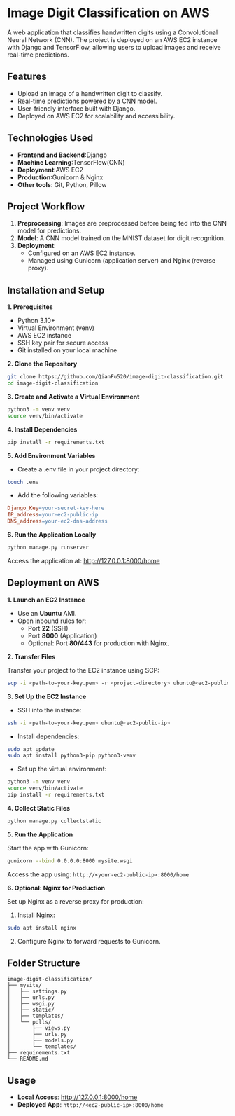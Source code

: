 # Image Digit Classification on AWS
A web application that classifies handwritten digits using a Convolutional Neural Network (CNN). The project is deployed on an AWS EC2 instance with Django and TensorFlow, allowing users to upload images and receive real-time predictions.
## Features
- Upload an image of a handwritten digit to classify.
- Real-time predictions powered by a CNN model.
- User-friendly interface built with Django.
- Deployed on AWS EC2 for scalability and accessibility.
## Technologies Used
- **Frontend and Backend**:Django
- **Machine Learning**:TensorFlow(CNN)
- **Deployment**:AWS EC2
- **Production**:Gunicorn & Nginx
- **Other tools**: Git, Python, Pillow
## Project Workflow
1. **Preprocessing**: Images are preprocessed before being fed into the CNN model for predictions.
2. **Model**: A CNN model trained on the MNIST dataset for digit recognition.
3. **Deployment**:
      - Configured on an AWS EC2 instance.
      - Managed using Gunicorn (application server) and Nginx (reverse proxy).
## Installation and Setup
**1. Prerequisites**
- Python 3.10+
- Virtual Environment (venv)
- AWS EC2 instance
- SSH key pair for secure access
- Git installed on your local machine
  
**2. Clone the Repository**
  ```bash
 git clone https://github.com/QianFu520/image-digit-classification.git
 cd image-digit-classification
```

**3. Create and Activate a Virtual Environment**
```bash
python3 -m venv venv
source venv/bin/activate
```

**4. Install Dependencies**
```bash
pip install -r requirements.txt
```

**5. Add Environment Variables**
- Create a .env file in your project directory:
```bash
touch .env
```
- Add the following variables:
```makefile
Django_Key=your-secret-key-here
IP_address=your-ec2-public-ip
DNS_address=your-ec2-dns-address
```

**6. Run the Application Locally**
```bash
python manage.py runserver
```

Access the application at: http://127.0.0.1:8000/home

## Deployment on AWS
**1. Launch an EC2 Instance**
- Use an **Ubuntu** AMI.
- Open inbound rules for:
   - Port **22** (SSH)
   - Port **8000** (Application)
   - Optional: Port **80/443** for production with Nginx.
     
**2. Transfer Files**

Transfer your project to the EC2 instance using SCP:
```bash
scp -i <path-to-your-key.pem> -r <project-directory> ubuntu@<ec2-public-ip>:/home/ubuntu
```

**3. Set Up the EC2 Instance**
- SSH into the instance:
```bash
ssh -i <path-to-your-key.pem> ubuntu@<ec2-public-ip>
```
- Install dependencies:
```bash
sudo apt update
sudo apt install python3-pip python3-venv
```
- Set up the virtual environment:
```bash
python3 -m venv venv
source venv/bin/activate
pip install -r requirements.txt
```

**4. Collect Static Files**
```bash
python manage.py collectstatic
```

**5. Run the Application**

Start the app with Gunicorn:
```bash
gunicorn --bind 0.0.0.0:8000 mysite.wsgi
```
Access the app using: `http://<your-ec2-public-ip>:8000/home`

**6. Optional: Nginx for Production**

Set up Nginx as a reverse proxy for production:
1. Install Nginx:
```bash
sudo apt install nginx
```
2. Configure Nginx to forward requests to Gunicorn.

## Folder Structure
```arduino
image-digit-classification/
├── mysite/
│   ├── settings.py
│   ├── urls.py
│   ├── wsgi.py
│   ├── static/
│   ├── templates/
│   └── polls/
│       ├── views.py
│       ├── urls.py
│       ├── models.py
│       └── templates/
├── requirements.txt
└── README.md
```
## Usage
- **Local Access**: http://127.0.0.1:8000/home
- **Deployed App**: `http://<ec2-public-ip>:8000/home`


















